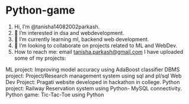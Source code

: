 # Python-game
1. Hi, I’m @tanisha14082002parkash.
2. 👀 I’m interested in dsa and webdevelopment.
3. 🌱 I’m currently learning ml, backend web development.
4. 💞️ I’m looking to collaborate on projects related to ML and WebDev.
5. How to reach me: email tanisha.parkash@gmail.com
I have uploaded some of my projects:

ML project: Improving model accuracy using AdaBoost classifier
DBMS project: Project/Research management system using sql and pl/sql
Web Dev Project: Pragati website developed in hackathon in college.
Python project: Railway Reservation system using Python- MySQL connectivity.
Python game: Tic-Tac-Toe using Python
